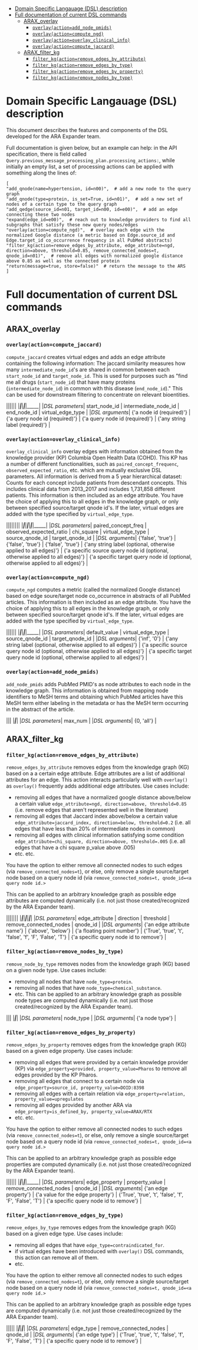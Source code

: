 
- [Domain Specific Langauage (DSL) description](#domain_specific_langauage__dsl__description)
- [Full documentation of current DSL commands](#full_documentation_of_current_dsl_commands)
  * [ARAX_overlay](#arax_overlay)
    + [`overlay(action=add_node_pmids)`](#_overlay_action_add_node_pmids__)
    + [`overlay(action=compute_ngd)`](#_overlay_action_compute_ngd__)
    + [`overlay(action=overlay_clinical_info)`](#_overlay_action_overlay_clinical_info__)
    + [`overlay(action=compute_jaccard)`](#_overlay_action_compute_jaccard__)
  * [ARAX_filter_kg](#arax_filter_kg)
    + [`filter_kg(action=remove_edges_by_attribute)`](#_filter_kg_action_remove_edges_by_attribute__)
    + [`filter_kg(action=remove_edges_by_type)`](#_filter_kg_action_remove_edges_by_type__)
    + [`filter_kg(action=remove_edges_by_property)`](#_filter_kg_action_remove_edges_by_property__)
    + [`filter_kg(action=remove_nodes_by_type)`](#_filter_kg_action_remove_nodes_by_type__)


# Domain Specific Langauage (DSL) description
This document describes the features and components of the DSL developed for the ARA Expander team.

Full documentation is given below, but an example can help: in the API specification, there is field called `Query.previous_message_processing_plan.processing_actions:`,
while initially an empty list, a set of processing actions can be applied with something along the lines of:

```
[
"add_qnode(name=hypertension, id=n00)",  # add a new node to the query graph
"add_qnode(type=protein, is_set=True, id=n01)",  # add a new set of nodes of a certain type to the query graph
"add_qedge(source_id=n01, target_id=n00, id=e00)",  # add an edge connecting these two nodes
"expand(edge_id=e00)",  # reach out to knowledge providers to find all subgraphs that satisfy these new query nodes/edges
"overlay(action=compute_ngd)",  # overlay each edge with the normalized Google distance (a metric based on Edge.source_id and Edge.target_id co_occurrence frequency in all PubMed abstracts)
"filter_kg(action=remove_edges_by_attribute, edge_attribute=ngd, direction=above, threshold=0.85, remove_connected_nodes=t, qnode_id=n01)",  # remove all edges with normalized google distance above 0.85 as well as the connected protein
"return(message=true, store=false)"  # return the message to the ARS
]
```
 
# Full documentation of current DSL commands
## ARAX_overlay
### `overlay(action=compute_jaccard)`
`compute_jaccard` creates virtual edges and adds an edge attribute containing the following information:
            The jaccard similarity measures how many `intermediate_node_id`'s are shared in common between each `start_node_id` and `target_node_id`.
            This is used for purposes such as "find me all drugs (`start_node_id`) that have many proteins (`intermediate_node_id`) in common with this disease (`end_node_id`)."
            This can be used for downstream filtering to concentrate on relevant bioentities.
            

||||||
|_____|_____|_____|_____|_____|
|_DSL parameters_| start_node_id | intermediate_node_id | end_node_id | virtual_edge_type |
|_DSL arguments_| {'a node id (required)'} | {'a query node id (required)'} | {'a query node id (required)'} | {'any string label (required)'} |

### `overlay(action=overlay_clinical_info)`
`overlay_clinical_info` overlay edges with information obtained from the knowledge provider (KP) Columbia Open Health Data (COHD).
            This KP has a number of different functionalities, such as `paired_concept_frequenc`, `observed_expected_ratio`, etc. which are mutually exclusive DSL parameters.
            All information is derived from a 5 year hierarchical dataset: Counts for each concept include patients from descendant concepts. 
            This includes clinical data from 2013_2017 and includes 1,731,858 different patients.
            This information is then included as an edge attribute.
            You have the choice of applying this to all edges in the knowledge graph, or only between specified source/target qnode id's. If the later, virtual edges are added with the type specified by `virtual_edge_type`.

||||||||
|_____|_____|_____|_____|_____|_____|_____|
|_DSL parameters_| paired_concept_freq | observed_expected_ratio | chi_square | virtual_edge_type | source_qnode_id | target_qnode_id |
|_DSL arguments_| {'false', 'true'} | {'false', 'true'} | {'false', 'true'} | {'any string label (optional, otherwise applied to all edges)'} | {'a specific source query node id (optional, otherwise applied to all edges)'} | {'a specific target query node id (optional, otherwise applied to all edges)'} |

### `overlay(action=compute_ngd)`
`compute_ngd` computes a metric (called the normalized Google distance) based on edge soure/target node co_occurrence in abstracts of all PubMed articles.
            This information is then included as an edge attribute.
            You have the choice of applying this to all edges in the knowledge graph, or only between specified source/target qnode id's. If the later, virtual edges are added with the type specified by `virtual_edge_type`.

||||||
|_____|_____|_____|_____|_____|
|_DSL parameters_| default_value | virtual_edge_type | source_qnode_id | target_qnode_id |
|_DSL arguments_| {'inf', '0'} | {'any string label (optional, otherwise applied to all edges)'} | {'a specific source query node id (optional, otherwise applied to all edges)'} | {'a specific target query node id (optional, otherwise applied to all edges)'} |

### `overlay(action=add_node_pmids)`
`add_node_pmids` adds PubMed PMID's as node attributes to each node in the knowledge graph.
            This information is obtained from mapping node identifiers to MeSH terms and obtaining which PubMed articles have this MeSH term
            either labeling in the metadata or has the MeSH term occurring in the abstract of the article.

|||
|_____|_____|
|_DSL parameters_| max_num |
|_DSL arguments_| {0, 'all'} |

## ARAX_filter_kg
### `filter_kg(action=remove_edges_by_attribute)`

`remove_edges_by_attribute` removes edges from the knowledge graph (KG) based on a a certain edge attribute.
Edge attributes are a list of additional attributes for an edge.
This action interacts particularly well with `overlay()` as `overlay()` frequently adds additional edge attributes.
Use cases include:

* removing all edges that have a normalized google distance above/below a certain value `edge_attribute=ngd, direction=above, threshold=0.85` (i.e. remove edges that aren't represented well in the literature)
* removing all edges that Jaccard index above/below a certain value `edge_attribute=jaccard_index, direction=below, threshold=0.2` (i.e. all edges that have less than 20% of intermediate nodes in common)
* removing all edges with clinical information satisfying some condition `edge_attribute=chi_square, direction=above, threshold=.005` (i.e. all edges that have a chi square p_value above .005)
* etc. etc.
                
You have the option to either remove all connected nodes to such edges (via `remove_connected_nodes=t`), or
else, only remove a single source/target node based on a query node id (via `remove_connected_nodes=t, qnode_id=<a query node id.>`
                
This can be applied to an arbitrary knowledge graph as possible edge attributes are computed dynamically (i.e. not just those created/recognized by the ARA Expander team).


|||||||
|_____|_____|_____|_____|_____|_____|
|_DSL parameters_| edge_attribute | direction | threshold | remove_connected_nodes | qnode_id |
|_DSL arguments_| {'an edge attribute name'} | {'above', 'below'} | {'a floating point number'} | {'True', 'true', 't', 'false', 'f', 'F', 'False', 'T'} | {'a specific query node id to remove'} |

### `filter_kg(action=remove_nodes_by_type)`

`remove_node_by_type` removes nodes from the knowledge graph (KG) based on a given node type.
Use cases include:
* removing all nodes that have `node_type=protein`.
* removing all nodes that have `node_type=chemical_substance`.
* etc.
This can be applied to an arbitrary knowledge graph as possible node types are computed dynamically (i.e. not just those created/recognized by the ARA Expander team).


|||
|_____|_____|
|_DSL parameters_| node_type |
|_DSL arguments_| {'a node type'} |

### `filter_kg(action=remove_edges_by_property)`

`remove_edges_by_property` removes edges from the knowledge graph (KG) based on a given edge property.
Use cases include:
                
* removing all edges that were provided by a certain knowledge provider (KP) via `edge_property=provided, property_value=Pharos` to remove all edges provided by the KP Pharos.
* removing all edges that connect to a certain node via `edge_property=source_id, property_value=DOID:8398`
* removing all edges with a certain relation via `edge_property=relation, property_value=upregulates`
* removing all edges provided by another ARA via `edge_property=is_defined_by, property_value=ARAX/RTX`
* etc. etc.
                
You have the option to either remove all connected nodes to such edges (via `remove_connected_nodes=t`), or
else, only remove a single source/target node based on a query node id (via `remove_connected_nodes=t, qnode_id=<a query node id.>`
                
This can be applied to an arbitrary knowledge graph as possible edge properties are computed dynamically (i.e. not just those created/recognized by the ARA Expander team).


||||||
|_____|_____|_____|_____|_____|
|_DSL parameters_| edge_property | property_value | remove_connected_nodes | qnode_id |
|_DSL arguments_| {'an edge property'} | {'a value for the edge property'} | {'True', 'true', 't', 'false', 'f', 'F', 'False', 'T'} | {'a specific query node id to remove'} |

### `filter_kg(action=remove_edges_by_type)`

`remove_edges_by_type` removes edges from the knowledge graph (KG) based on a given edge type.
Use cases include:
             
* removing all edges that have `edge_type=contraindicated_for`. 
* if virtual edges have been introduced with `overlay()` DSL commands, this action can remove all of them.
* etc.
            
You have the option to either remove all connected nodes to such edges (via `remove_connected_nodes=t`), or
else, only remove a single source/target node based on a query node id (via `remove_connected_nodes=t, qnode_id=<a query node id.>`
            
This can be applied to an arbitrary knowledge graph as possible edge types are computed dynamically (i.e. not just those created/recognized by the ARA Expander team).


|||||
|_____|_____|_____|_____|
|_DSL parameters_| edge_type | remove_connected_nodes | qnode_id |
|_DSL arguments_| {'an edge type'} | {'True', 'true', 't', 'false', 'f', 'F', 'False', 'T'} | {'a specific query node id to remove'} |

